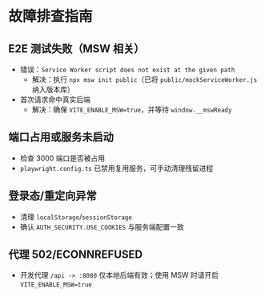 # 故障排查指南

## E2E 测试失败（MSW 相关）

- 错误：`Service Worker script does not exist at the given path`
  - 解决：执行 `npx msw init public`（已将 `public/mockServiceWorker.js` 纳入版本库）
- 首次请求命中真实后端
  - 解决：确保 `VITE_ENABLE_MSW=true`，并等待 `window.__mswReady`

## 端口占用或服务未启动

- 检查 3000 端口是否被占用
- `playwright.config.ts` 已禁用复用服务，可手动清理残留进程

## 登录态/重定向异常

- 清理 `localStorage`/`sessionStorage`
- 确认 `AUTH_SECURITY.USE_COOKIES` 与服务端配置一致

## 代理 502/ECONNREFUSED

- 开发代理 `/api -> :8080` 仅本地后端有效；使用 MSW 时请开启 `VITE_ENABLE_MSW=true`

